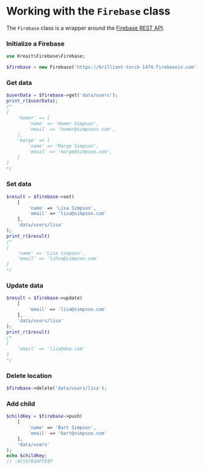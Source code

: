 # Working with the `Firebase` class

The `Firebase` class is a wrapper around the [Firebase REST API](https://www.firebase.com/docs/rest/api/).

### Initialize a Firebase

```php
use Kreait\Firebase\Firebase;

$firebase = new Firebase('https://brilliant-torch-1474.firebaseio.com');
```

### Get data

```php
$userData = $firebase->get('data/users');
print_r($userData);
/*
[
    'homer' => [
        'name' => 'Homer Simpson',
        'email' => 'homer@simpsons.com',
    ],
    'marge' => [
        'name' => 'Marge Simpson',
        'email' => 'marge@simpson.com',
    ]
]
*/
```

### Set data

```php
$result = $firebase->set(
    [
        'name' => 'Lisa Simpson',
        'email' => 'lisa@simpson.com'
    ],
    'data/users/lisa'
);
print_r($result)
/*
[
    'name' => 'Lisa Simpson',
    'email' => 'lihsa@simpson.com'
]
*/
```

### Update data

```php
$result = $firebase->update(
    [
        'email' => 'lisa@simpson.com'
    ],
    'data/users/lisa'
);
print_r($result)
/*
[
    'email' => 'lisa@doe.com'
]
*/
```

### Delete location

```php
$firebase->delete('data/users/lisa');
```

### Add child

```php
$childKey = $firebase->push(
    [
        'name' => 'Bart Simpson',
        'email' => 'bart@simpson.com'
    ],
    'data/users'
);
echo $childKey;
// -XCS576SDF7OIP
```

